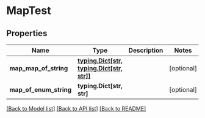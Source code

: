 # MapTest

## Properties
Name | Type | Description | Notes
------------ | ------------- | ------------- | -------------
**map_map_of_string** | [**typing.Dict[str, typing.Dict[str, str]]**](typing.Dict.md) |  | [optional] 
**map_of_enum_string** | **typing.Dict[str, str]** |  | [optional] 

[[Back to Model list]](../README.md#documentation-for-models) [[Back to API list]](../README.md#documentation-for-api-endpoints) [[Back to README]](../README.md)


